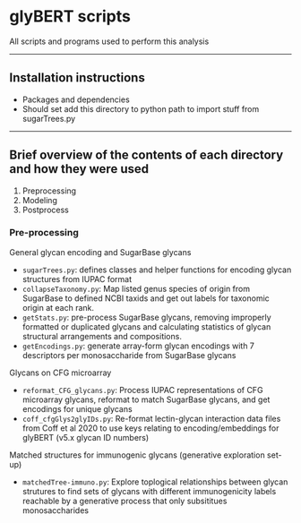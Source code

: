 # glyBERT scripts

All scripts and programs used to perform this analysis

---
## Installation instructions

- Packages and dependencies
- Should set add this directory to python path to import stuff from sugarTrees.py

---

## Brief overview of the contents of each directory and how they were used
1. Preprocessing
2. Modeling
3. Postprocess

### Pre-processing
General glycan encoding and SugarBase glycans
- `sugarTrees.py`: defines classes and helper functions for encoding glycan structures from IUPAC format
- `collapseTaxonomy.py`: Map listed genus species of origin from SugarBase to defined NCBI taxids and get out labels for taxonomic origin at each rank.
- `getStats.py`: pre-process SugarBase glycans, removing improperly formatted or duplicated glycans and calculating statistics of glycan structural arrangements and compositions.
- `getEncodings.py`: generate array-form glycan encodings with 7 descriptors per monosaccharide from SugarBase glycans

Glycans on CFG microarray
- `reformat_CFG_glycans.py`: Process IUPAC representations of CFG microarray glycans, reformat to match SugarBase glycans, and get encodings for unique glycans
- `coff_cfgGlys2glyIDs.py`: Re-format lectin-glycan interaction data files from Coff et al 2020 to use keys relating to encoding/embeddings for glyBERT (v5.x glycan ID numbers)

Matched structures for immunogenic glycans (generative exploration set-up)
- `matchedTree-immuno.py`: Explore toplogical relationships between glycan strutures to find sets of glycans with different immunogenicity labels reachable by a generative process that only subsititues monosaccharides
